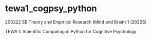 # tewa1_cogpsy_python
200222 SE Theory and Empirical Research (Mind and Brain) 1 (2022S)

TEWA 1: Scientific Computing in Python for Cognitive Psychology
